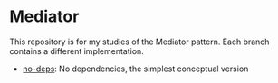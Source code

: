 # Mediator

This repository is for my studies of the Mediator pattern. Each branch contains a different implementation.

- [no-deps](https://github.com/rodrigofigueira/mediator/tree/no-deps): No dependencies, the simplest conceptual version
